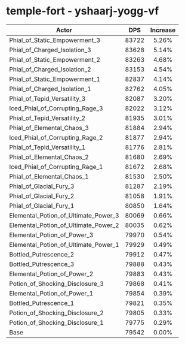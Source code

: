 # temple-fort - yshaarj-yogg-vf
| Actor | DPS | Increase |
|---|:---:|:---:|
|Phial_of_Static_Empowerment_3|83722|5.26%|
|Phial_of_Charged_Isolation_3|83628|5.14%|
|Phial_of_Static_Empowerment_2|83263|4.68%|
|Phial_of_Charged_Isolation_2|83153|4.54%|
|Phial_of_Static_Empowerment_1|82837|4.14%|
|Phial_of_Charged_Isolation_1|82762|4.05%|
|Phial_of_Tepid_Versatility_3|82087|3.20%|
|Iced_Phial_of_Corrupting_Rage_3|82022|3.12%|
|Phial_of_Tepid_Versatility_2|81935|3.01%|
|Phial_of_Elemental_Chaos_3|81884|2.94%|
|Iced_Phial_of_Corrupting_Rage_2|81877|2.94%|
|Phial_of_Tepid_Versatility_1|81776|2.81%|
|Phial_of_Elemental_Chaos_2|81680|2.69%|
|Iced_Phial_of_Corrupting_Rage_1|81672|2.68%|
|Phial_of_Elemental_Chaos_1|81530|2.50%|
|Phial_of_Glacial_Fury_3|81287|2.19%|
|Phial_of_Glacial_Fury_2|81058|1.91%|
|Phial_of_Glacial_Fury_1|80850|1.64%|
|Elemental_Potion_of_Ultimate_Power_3|80069|0.66%|
|Elemental_Potion_of_Ultimate_Power_2|80035|0.62%|
|Elemental_Potion_of_Power_3|79970|0.54%|
|Elemental_Potion_of_Ultimate_Power_1|79929|0.49%|
|Bottled_Putrescence_2|79912|0.47%|
|Bottled_Putrescence_3|79888|0.43%|
|Elemental_Potion_of_Power_2|79883|0.43%|
|Potion_of_Shocking_Disclosure_3|79868|0.41%|
|Elemental_Potion_of_Power_1|79854|0.39%|
|Bottled_Putrescence_1|79821|0.35%|
|Potion_of_Shocking_Disclosure_2|79805|0.33%|
|Potion_of_Shocking_Disclosure_1|79775|0.29%|
|Base|79542|0.00%|
